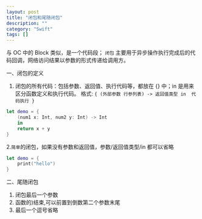 ```yaml
---
layout: post
title: "闭包和尾随闭包"
description: ""
category: "Swift"
tags: []
---
```

与 OC 中的 Block 类似，是一个代码段； `闭包` 主要用于异步操作执行完成后的代码回调，网络访问结果以参数的形式传递给调用方。

一、闭包的定义
1. 闭包的所有代码：包括参数、返回值、执行代码等，都放在 {} 中；in 是用来区分函数定义和执行代码。
格式:
`{ (外部参数 行参列表) -> 返回值类型 in  代码执行 }`

```swift
let demo = {
    (num1 x: Int, num2 y: Int) -> Int
    in
    return x + y
}
```
2.`简单`的闭包，如果没有参数和返回值，参数/返回值类型/in 都可以省略

```swift
let demo = {
    print("hello")
}
```

二、尾随闭包
1. 闭包最后一个参数
2. 函数的)结束,可以前置到倒数第二个参数末尾
3. 最后一个逗号省略

